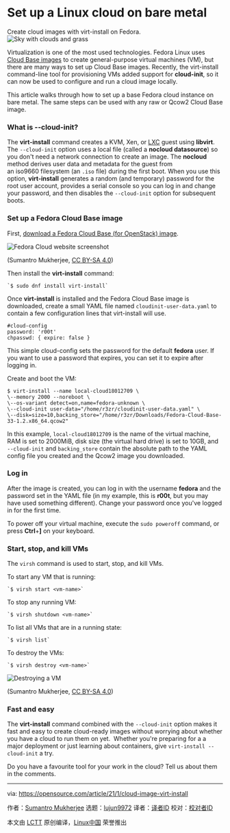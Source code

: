 [#]: collector: (lujun9972)
[#]: translator: (wxy)
[#]: reviewer: ( )
[#]: publisher: ( )
[#]: url: ( )
[#]: subject: (Set up a Linux cloud on bare metal)
[#]: via: (https://opensource.com/article/21/1/cloud-image-virt-install)
[#]: author: (Sumantro Mukherjee https://opensource.com/users/sumantro)

Set up a Linux cloud on bare metal
======
Create cloud images with virt-install on Fedora.
![Sky with clouds and grass][1]

Virtualization is one of the most used technologies. Fedora Linux uses [Cloud Base images][2] to create general-purpose virtual machines (VM), but there are many ways to set up Cloud Base images. Recently, the virt-install command-line tool for provisioning VMs added support for **cloud-init**, so it can now be used to configure and run a cloud image locally.

This article walks through how to set up a base Fedora cloud instance on bare metal. The same steps can be used with any raw or Qcow2 Cloud Base image.

### What is --cloud-init?

The **virt-install** command creates a KVM, Xen, or [LXC][3] guest using **libvirt**. The `--cloud-init` option uses a local file (called a **nocloud datasource**) so you don't need a network connection to create an image. The **nocloud** method derives user data and metadata for the guest from an iso9660 filesystem (an `.iso` file) during the first boot. When you use this option, **virt-install** generates a random (and temporary) password for the root user account, provides a serial console so you can log in and change your password, and then disables the `--cloud-init` option for subsequent boots. 

### Set up a Fedora Cloud Base image

First, [download a Fedora Cloud Base (for OpenStack) image][2].

![Fedora Cloud website screenshot][4]

(Sumantro Mukherjee, [CC BY-SA 4.0][5])

Then install the **virt-install** command:


```
`$ sudo dnf install virt-install`
```

Once **virt-install** is installed and the Fedora Cloud Base image is downloaded, create a small YAML file named `cloudinit-user-data.yaml` to contain a few configuration lines that virt-install will use.


```
#cloud-config
password: 'r00t'
chpasswd: { expire: false }
```

This simple cloud-config sets the password for the default **fedora** user. If you want to use a password that expires, you can set it to expire after logging in.

Create and boot the VM:


```
$ virt-install --name local-cloud18012709 \
\--memory 2000 --noreboot \
\--os-variant detect=on,name=fedora-unknown \
\--cloud-init user-data="/home/r3zr/cloudinit-user-data.yaml" \
\--disk=size=10,backing_store="/home/r3zr/Downloads/Fedora-Cloud-Base-33-1.2.x86_64.qcow2"
```

In this example, `local-cloud18012709` is the name of the virtual machine, RAM is set to 2000MiB, disk size (the virtual hard drive) is set to 10GB, and `--cloud-init` and `backing_store` contain the absolute path to the YAML config file you created and the Qcow2 image you downloaded.

### Log in

After the image is created, you can log in with the username **fedora** and the password set in the YAML file (in my example, this is **r00t**, but you may have used something different). Change your password once you've logged in for the first time.

To power off your virtual machine, execute the `sudo poweroff` command, or press **Ctrl**+**]** on your keyboard.

### Start, stop, and kill VMs

The `virsh` command is used to start, stop, and kill VMs.

To start any VM that is running:


```
`$ virsh start <vm-name>`
```

To stop any running VM:


```
`$ virsh shutdown <vm-name>`
```

To list all VMs that are in a running state:


```
`$ virsh list`
```

To destroy the VMs:


```
`$ virsh destroy <vm-name>`
```

![Destroying a VM][6]

(Sumantro Mukherjee, [CC BY-SA 4.0][5])

### Fast and easy

The **virt-install** command combined with the `--cloud-init` option makes it fast and easy to create cloud-ready images without worrying about whether you have a cloud to run them on yet.  Whether you're preparing for a a major deployment or just learning about containers, give `virt-install --cloud-init` a try.

Do you have a favourite tool for your work in the cloud? Tell us about them in the comments.

--------------------------------------------------------------------------------

via: https://opensource.com/article/21/1/cloud-image-virt-install

作者：[Sumantro Mukherjee][a]
选题：[lujun9972][b]
译者：[译者ID](https://github.com/译者ID)
校对：[校对者ID](https://github.com/校对者ID)

本文由 [LCTT](https://github.com/LCTT/TranslateProject) 原创编译，[Linux中国](https://linux.cn/) 荣誉推出

[a]: https://opensource.com/users/sumantro
[b]: https://github.com/lujun9972
[1]: https://opensource.com/sites/default/files/styles/image-full-size/public/lead-images/bus-cloud.png?itok=vz0PIDDS (Sky with clouds and grass)
[2]: https://alt.fedoraproject.org/cloud/
[3]: https://www.redhat.com/sysadmin/exploring-containers-lxc
[4]: https://opensource.com/sites/default/files/uploads/fedoracloud.png (Fedora Cloud website)
[5]: https://creativecommons.org/licenses/by-sa/4.0/
[6]: https://opensource.com/sites/default/files/uploads/destroyvm.png (Destroying a VM)
